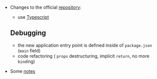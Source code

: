 - Changes to the official [repository](https://github.com/academind/react-native-practical-guide-code):
  - use [Typescript](https://github.com/expo/examples/tree/master/with-typescript#-how-to-use)
  ## Debugging
  - the new application entry point is defined inside of `package.json` (`main` field)
  - code refactoring ( `props` destructuring, implicit `return`, no more `bind`ing)

- Some [notes](/Notes.md)